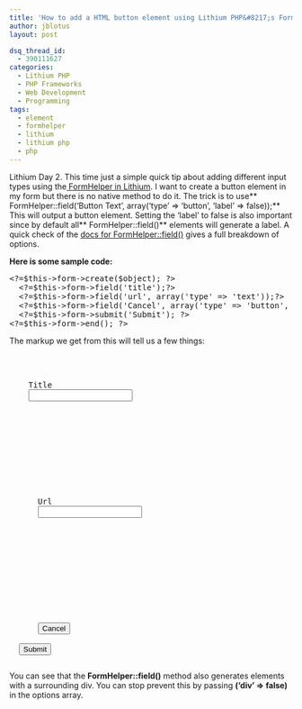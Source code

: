 ```yaml
---
title: 'How to add a HTML button element using Lithium PHP&#8217;s FormHelper'
author: jblotus
layout: post

dsq_thread_id:
  - 390111627
categories:
  - Lithium PHP
  - PHP Frameworks
  - Web Development
  - Programming
tags:
  - element
  - formhelper
  - lithium
  - lithium php
  - php
---
```

Lithium Day 2. This time just a simple quick tip about adding different input types using the[ FormHelper in Lithium][1]. I want to create a button element in my form but there is no native method to do it. The trick is to use** FormHelper::field(&#8216;Button Text&#8217;, array(&#8216;type&#8217; => &#8216;button&#8217;, &#8216;label&#8217; => false));** This will output a button element. Setting the &#8216;label&#8217; to false is also important since by default all** FormHelper::field()** elements will generate a label. A quick check of the [docs for FormHelper::field()][2] gives a full breakdown of options.

<!--more-->

**Here is some sample code:**

<pre class="brush:html">&lt;?=$this-&gt;form-&gt;create($object); ?&gt;
  &lt;?=$this-&gt;form-&gt;field('title');?&gt;
  &lt;?=$this-&gt;form-&gt;field('url', array('type' =&gt; 'text'));?&gt;
  &lt;?=$this-&gt;form-&gt;field('Cancel', array('type' =&gt; 'button', 'label' =&gt; false)); ?&gt;
  &lt;?=$this-&gt;form-&gt;submit('Submit'); ?&gt;
&lt;?=$this-&gt;form-&gt;end(); ?&gt;</pre> The markup we get from this will tell us a few things:

<pre class="brush:plain"><form action="/my_controller/some_action" method="post">
  <div>
    <label for="Title">Title</label>
    <input type="text" name="title" id="Title">
  </div></p>



<p>
  <div>
      <label for="Url">Url</label>
      <input type="text" name="url" id="Url">
    </div>
</p>



<p>
  <div>
      <button id="Cancel">Cancel</button>
    </div>  <input type="submit" value="Submit"></form></pre>
  You can see that the <strong>FormHelper::field()</strong> method also generates elements with a surrounding div. You can stop prevent this by passing <strong>(&#8216;div&#8217; => false)</strong> in the options array.
</p>

 [1]: http://lithify.me/docs/lithium/template/helper/Form "Lithium FormHelper"
 [2]: http://lithify.me/docs/lithium/template/helper/Form::field() "Lithium FormHelper::field() docs"
